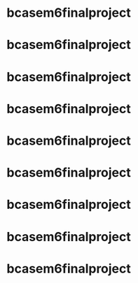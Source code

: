 # bcasem6finalproject
# bcasem6finalproject
# bcasem6finalproject
# bcasem6finalproject
# bcasem6finalproject
# bcasem6finalproject
# bcasem6finalproject
# bcasem6finalproject
# bcasem6finalproject
